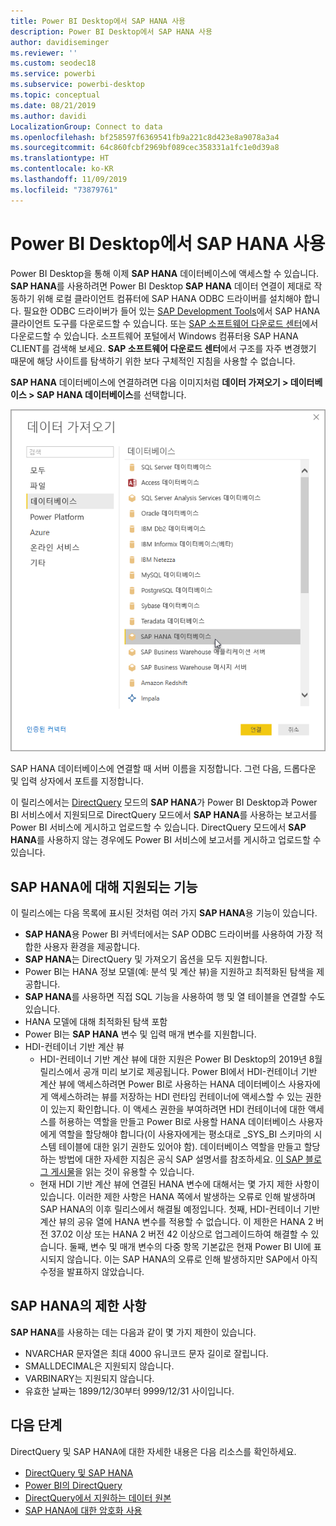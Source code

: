 ```yaml
---
title: Power BI Desktop에서 SAP HANA 사용
description: Power BI Desktop에서 SAP HANA 사용
author: davidiseminger
ms.reviewer: ''
ms.custom: seodec18
ms.service: powerbi
ms.subservice: powerbi-desktop
ms.topic: conceptual
ms.date: 08/21/2019
ms.author: davidi
LocalizationGroup: Connect to data
ms.openlocfilehash: bf258597f6369541fb9a221c8d423e8a9078a3a4
ms.sourcegitcommit: 64c860fcbf2969bf089cec358331a1fc1e0d39a8
ms.translationtype: HT
ms.contentlocale: ko-KR
ms.lasthandoff: 11/09/2019
ms.locfileid: "73879761"
---
```

# <a name="use-sap-hana-in-power-bi-desktop"></a>Power BI Desktop에서 SAP HANA 사용
Power BI Desktop을 통해 이제 **SAP HANA** 데이터베이스에 액세스할 수 있습니다. **SAP HANA**를 사용하려면 Power BI Desktop **SAP HANA** 데이터 연결이 제대로 작동하기 위해 로컬 클라이언트 컴퓨터에 SAP HANA ODBC 드라이버를 설치해야 합니다. 필요한 ODBC 드라이버가 들어 있는 [SAP Development Tools](https://tools.hana.ondemand.com/#hanatools)에서 SAP HANA 클라이언트 도구를 다운로드할 수 있습니다. 또는 [SAP 소프트웨어 다운로드 센터](https://support.sap.com/swdc)에서 다운로드할 수 있습니다. 소프트웨어 포털에서 Windows 컴퓨터용 SAP HANA CLIENT를 검색해 보세요. **SAP 소프트웨어 다운로드 센터**에서 구조를 자주 변경했기 때문에 해당 사이트를 탐색하기 위한 보다 구체적인 지침을 사용할 수 없습니다.

**SAP HANA** 데이터베이스에 연결하려면 다음 이미지처럼 **데이터 가져오기 > 데이터베이스 > SAP HANA 데이터베이스**를 선택합니다.

![](media/desktop-sap-hana/sap-hana-1.png)

SAP HANA 데이터베이스에 연결할 때 서버 이름을 지정합니다. 그런 다음, 드롭다운 및 입력 상자에서 포트를 지정합니다.

이 릴리스에서는 [DirectQuery](desktop-directquery-sap-hana.md) 모드의 **SAP HANA**가 Power BI Desktop과 Power BI 서비스에서 지원되므로 DirectQuery 모드에서 **SAP HANA**를 사용하는 보고서를 Power BI 서비스에 게시하고 업로드할 수 있습니다. DirectQuery 모드에서 **SAP HANA**를 사용하지 않는 경우에도 Power BI 서비스에 보고서를 게시하고 업로드할 수 있습니다.

## <a name="supported-features-for-sap-hana"></a>SAP HANA에 대해 지원되는 기능
이 릴리스에는 다음 목록에 표시된 것처럼 여러 가지 **SAP HANA**용 기능이 있습니다.

* **SAP HANA**용 Power BI 커넥터에서는 SAP ODBC 드라이버를 사용하여 가장 적합한 사용자 환경을 제공합니다.
* **SAP HANA**는 DirectQuery 및 가져오기 옵션을 모두 지원합니다.
* Power BI는 HANA 정보 모델(예: 분석 및 계산 뷰)을 지원하고 최적화된 탐색을 제공합니다.
* **SAP HANA**를 사용하면 직접 SQL 기능을 사용하여 행 및 열 테이블을 연결할 수도 있습니다.
* HANA 모델에 대해 최적화된 탐색 포함
* Power BI는 **SAP HANA** 변수 및 입력 매개 변수를 지원합니다.
* HDI-컨테이너 기반 계산 뷰
  * HDI-컨테이너 기반 계산 뷰에 대한 지원은 Power BI Desktop의 2019년 8월 릴리스에서 공개 미리 보기로 제공됩니다. Power BI에서 HDI-컨테이너 기반 계산 뷰에 액세스하려면 Power BI로 사용하는 HANA 데이터베이스 사용자에게 액세스하려는 뷰를 저장하는 HDI 런타임 컨테이너에 액세스할 수 있는 권한이 있는지 확인합니다. 이 액세스 권한을 부여하려면 HDI 컨테이너에 대한 액세스를 허용하는 역할을 만들고 Power BI로 사용할 HANA 데이터베이스 사용자에게 역할을 할당해야 합니다(이 사용자에게는 평소대로 \_SYS\_BI 스키마의 시스템 테이블에 대한 읽기 권한도 있어야 함). 데이터베이스 역할을 만들고 할당하는 방법에 대한 자세한 지침은 공식 SAP 설명서를 참조하세요. [이 SAP 블로그 게시물](https://blogs.sap.com/2018/01/24/the-easy-way-to-make-your-hdi-container-accessible-to-a-classic-database-user/)을 읽는 것이 유용할 수 있습니다.
  * 현재 HDI 기반 계산 뷰에 연결된 HANA 변수에 대해서는 몇 가지 제한 사항이 있습니다. 이러한 제한 사항은 HANA 쪽에서 발생하는 오류로 인해 발생하며 SAP HANA의 이후 릴리스에서 해결될 예정입니다. 첫째, HDI-컨테이너 기반 계산 뷰의 공유 열에 HANA 변수를 적용할 수 없습니다. 이 제한은 HANA 2 버전 37.02 이상 또는 HANA 2 버전 42 이상으로 업그레이드하여 해결할 수 있습니다. 둘째, 변수 및 매개 변수의 다중 항목 기본값은 현재 Power BI UI에 표시되지 않습니다. 이는 SAP HANA의 오류로 인해 발생하지만 SAP에서 아직 수정을 발표하지 않았습니다.

## <a name="limitations-of-sap-hana"></a>SAP HANA의 제한 사항
**SAP HANA**를 사용하는 데는 다음과 같이 몇 가지 제한이 있습니다.

* NVARCHAR 문자열은 최대 4000 유니코드 문자 길이로 잘립니다.
* SMALLDECIMAL은 지원되지 않습니다.
* VARBINARY는 지원되지 않습니다.
* 유효한 날짜는 1899/12/30부터 9999/12/31 사이입니다.


## <a name="next-steps"></a>다음 단계
DirectQuery 및 SAP HANA에 대한 자세한 내용은 다음 리소스를 확인하세요.

* [DirectQuery 및 SAP HANA](desktop-directquery-sap-hana.md)
* [Power BI의 DirectQuery](desktop-directquery-about.md)
* [DirectQuery에서 지원하는 데이터 원본](desktop-directquery-data-sources.md)
* [SAP HANA에 대한 암호화 사용](desktop-sap-hana-encryption.md)


